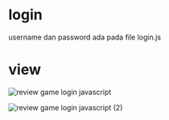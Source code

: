 # login
username dan password ada pada file login.js

# view

![review game login javascript](https://github.com/fadiyahputri/game-login-javascript/assets/112040293/dbd7b34e-9127-4e74-b5f6-49e2bada8bf9)

![review game login javascript (2)](https://github.com/fadiyahputri/game-login-javascript/assets/112040293/266f0d29-9938-4953-af23-220ab8e5972a)
